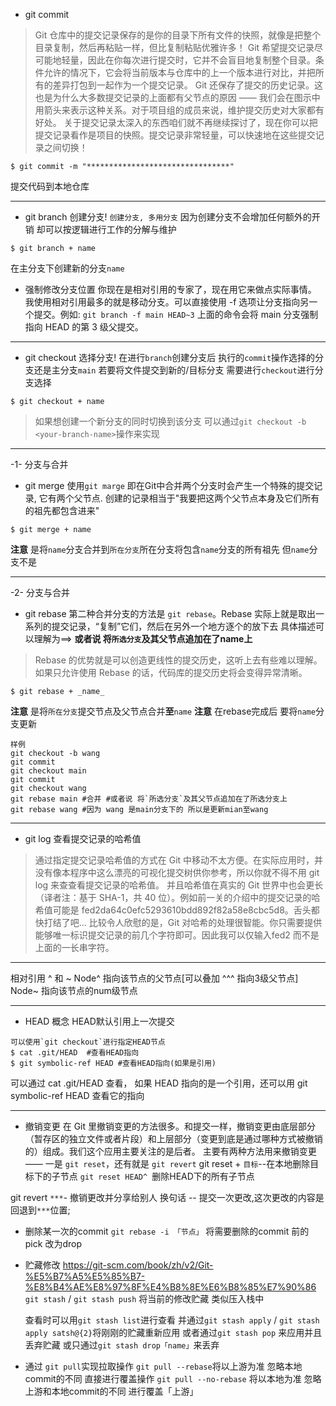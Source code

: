 - git commit 
> Git 仓库中的提交记录保存的是你的目录下所有文件的快照，就像是把整个目录复制，然后再粘贴一样，但比复制粘贴优雅许多！
> Git 希望提交记录尽可能地轻量，因此在你每次进行提交时，它并不会盲目地复制整个目录。条件允许的情况下，它会将当前版本与仓库中的上一个版本进行对比，并把所有的差异打包到一起作为一个提交记录。
> Git 还保存了提交的历史记录。这也是为什么大多数提交记录的上面都有父节点的原因 —— 我们会在图示中用箭头来表示这种关系。对于项目组的成员来说，维护提交历史对大家都有好处。
关于提交记录太深入的东西咱们就不再继续探讨了，现在你可以把提交记录看作是项目的快照。提交记录非常轻量，可以快速地在这些提交记录之间切换！
```shell
$ git commit -m "********************************"
```
提交代码到本地仓库

---

- git branch
创建分支! `创建分支, 多用分支`
因为创建分支不会增加任何额外的开销 却可以按逻辑进行工作的分解与维护
```shell
$ git branch + name
```
在主分支下创建新的分支`name`

- 强制修改分支位置
你现在是相对引用的专家了，现在用它来做点实际事情。
我使用相对引用最多的就是移动分支。可以直接使用 -f 选项让分支指向另一个提交。例如:
`git branch -f main HEAD~3`
上面的命令会将 main 分支强制指向 HEAD 的第 3 级父提交。
---

- git checkout 
选择分支!
在进行`branch`创建分支后 
执行的`commit`操作选择的分支还是主分支`main`
若要将文件提交到新的/目标分支
需要进行`checkout`进行分支选择 
```shell
$ git checkout + name
```
> 如果想创建一个新分支的同时切换到该分支 可以通过`git checkout -b <your-branch-name>`操作来实现

---

-1- 分支与合并
- git merge
使用`git marge` 即在Git中合并两个分支时会产生一个特殊的提交记录, 它有两个父节点. 创建的记录相当于"我要把这两个父节点本身及它们所有的祖先都包含进来"
```shell
$ git merge + name 
```
**注意** 是将`name`分支合并到`所在分支`所在分支将包含`name`分支的所有祖先 但`name`分支不是

--- 

-2- 分支与合并
- git rebase
第二种合并分支的方法是 `git rebase`。Rebase 实际上就是取出一系列的提交记录，“复制”它们，然后在另外一个地方逐个的放下去
具体描述可以理解为==>
**或者说 将`所选分支`及其父节点追加在了name上**
> Rebase 的优势就是可以创造更线性的提交历史，这听上去有些难以理解。如果只允许使用 Rebase 的话，代码库的提交历史将会变得异常清晰。
```shell
$ git rebase + _name_
```
**注意** 是将`所在分支`提交节点及父节点合并**至**`name`
**注意** 在rebase完成后 要将`name`分支更新
```shell
样例
git checkout -b wang
git commit
git checkout main
git commit
git checkout wang
git rebase main #合并 #或者说 将`所选分支`及其父节点追加在了所选分支上
git rebase wang #因为 wang 是main分支下的 所以是更新mian至wang

```
---

- git log
查看提交记录的哈希值
> 通过指定提交记录哈希值的方式在 Git 中移动不太方便。在实际应用时，并没有像本程序中这么漂亮的可视化提交树供你参考，所以你就不得不用 git log 来查查看提交记录的哈希值。
> 并且哈希值在真实的 Git 世界中也会更长（译者注：基于 SHA-1，共 40 位）。例如前一关的介绍中的提交记录的哈希值可能是 fed2da64c0efc5293610bdd892f82a58e8cbc5d8。舌头都快打结了吧...
> 比较令人欣慰的是，Git 对哈希的处理很智能。你只需要提供能够唯一标识提交记录的前几个字符即可。因此我可以仅输入fed2 而不是上面的一长串字符。

---
相对引用 ^ 和 ~<num>
Node^ 指向该节点的父节点[可以叠加 ^^^ 指向3级父节点]
Node~<num> 指向该节点的num级节点

---

- HEAD 概念
HEAD默认引用上一次提交
```shell
可以使用`git checkout`进行指定HEAD节点
$ cat .git/HEAD  #查看HEAD指向
$ git symbolic-ref HEAD #查看HEAD指向(如果是引用)
```
可以通过 cat .git/HEAD 查看， 如果 HEAD 指向的是一个引用，还可以用 git symbolic-ref HEAD 查看它的指向

---

- 撤销变更
在 Git 里撤销变更的方法很多。和提交一样，撤销变更由底层部分（暂存区的独立文件或者片段）和上层部分（变更到底是通过哪种方式被撤销的）组成。我们这个应用主要关注的是后者。
主要有两种方法用来撤销变更 —— 一是 `git reset`，还有就是 `git revert`
git reset + `目标`--在本地删除目标下的子节点
`git reset HEAD^ `删除HEAD下的所有子节点

git revert `***`- 撤销更改并分享给别人 
换句话 -- 提交一次更改,这次更改的内容是回退到`***`位置;

- 删除某一次的commit
  `git rebase -i 「节点」`
  将需要删除的commit 前的pick 改为drop
   


- 贮藏修改
  https://git-scm.com/book/zh/v2/Git-%E5%B7%A5%E5%85%B7-%E8%B4%AE%E8%97%8F%E4%B8%8E%E6%B8%85%E7%90%86
  `git stash` / `git stash push`
  将当前的修改贮藏 类似压入栈中

  查看时可以用`git stash list`进行查看
  并通过`git stash apply` / `git stash apply satsh@{2}`将刚刚的贮藏重新应用 
  或者通过`git stash pop` 来应用并且丢弃贮藏 
  或只通过`git stash drop「name」`来丢弃

- 通过 `git pull`实现拉取操作
  `git pull --rebase`将以上游为准 忽略本地commit的不同 直接进行覆盖操作
  `git pull --no-rebase` 将以本地为准 忽略上游和本地commit的不同 进行覆盖「上游」
